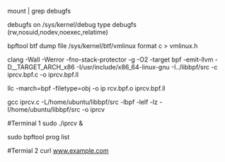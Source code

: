 mount | grep debugfs

debugfs on /sys/kernel/debug type debugfs (rw,nosuid,nodev,noexec,relatime)

bpftool btf dump file /sys/kernel/btf/vmlinux format c > vmlinux.h

clang -Wall -Werror -fno-stack-protector -g -O2 -target bpf -emit-llvm -D__TARGET_ARCH_x86 -I/usr/include/x86_64-linux-gnu -I../libbpf/src -c iprcv.bpf.c -o iprcv.bpf.ll

llc -march=bpf -filetype=obj -o ip rcv.bpf.o iprcv.bpf.ll

gcc iprcv.c -L/home/ubuntu/libbpf/src -lbpf -lelf -lz -I/home/ubuntu/libbpf/src -o iprcv

#Terminal 1
sudo ./iprcv &

sudo bpftool prog list

#Termial 2
curl www.example.com
